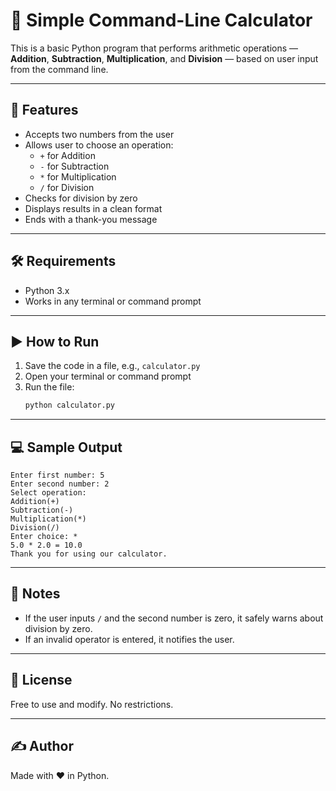 # 🧮 Simple Command-Line Calculator

This is a basic Python program that performs arithmetic operations — **Addition**, **Subtraction**, **Multiplication**, and **Division** — based on user input from the command line.

---

## 🚀 Features

- Accepts two numbers from the user
- Allows user to choose an operation:
  - `+` for Addition  
  - `-` for Subtraction  
  - `*` for Multiplication  
  - `/` for Division
- Checks for division by zero
- Displays results in a clean format
- Ends with a thank-you message

---

## 🛠️ Requirements

- Python 3.x  
- Works in any terminal or command prompt

---

## ▶️ How to Run

1. Save the code in a file, e.g., `calculator.py`
2. Open your terminal or command prompt
3. Run the file:
   ```bash
   python calculator.py
   ```

---

## 💻 Sample Output

```
Enter first number: 5
Enter second number: 2
Select operation:
Addition(+)
Subtraction(-)
Multiplication(*)
Division(/)
Enter choice: *
5.0 * 2.0 = 10.0
Thank you for using our calculator.
```

---

## 📌 Notes

- If the user inputs `/` and the second number is zero, it safely warns about division by zero.
- If an invalid operator is entered, it notifies the user.

---

## 📜 License

Free to use and modify. No restrictions.

---

## ✍️ Author

Made with ❤️ in Python.
